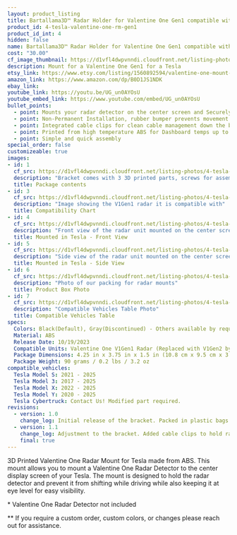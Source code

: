 ```yaml
---
layout: product_listing
title: Bartallama3D™ Radar Holder for Valentine One Gen1 compatible with Tesla Vehicles
product_id: 4-tesla-valentine-one-rm-gen1
product_id_int: 4
hidden: false
name: Bartallama3D™ Radar Holder for Valentine One Gen1 compatible with Tesla Vehicles
cost: "30.00"
cf_image_thumbnail: https://d1vfl4dwpvnndi.cloudfront.net/listing-photos/4-tesla-valentine-one-rm-gen1/0.jpg
description: Mount for a Valentine One Gen1 for a Tesla
etsy_link: https://www.etsy.com/listing/1560892594/valentine-one-mount-for-tesla-3d-printed
amazon_link: https://www.amazon.com/dp/B0D1JS1NDK
ebay_link: 
youtube_link: https://youtu.be/UG_un0AYOsU
youtube_embed_link: https://www.youtube.com/embed/UG_un0AYOsU
bullet_points:
  - point: Mounts your radar detector on the center screen and Securely holds the radar detector
  - point: Non-Permanent Installation, rubber bumper prevents movement and enables easy removal for storage
  - point: Integrated cable clips for clean cable management down the back of your screen
  - point: Printed from high temperature ABS for Dashboard temps up to 160F (MAX 212F)
  - point: Simple and quick assembly
special_order: false
customizeable: true
images:
- id: 1
  cf_src: https://d1vfl4dwpvnndi.cloudfront.net/listing-photos/4-tesla-valentine-one-rm-gen1/1.jpg
  description: "Bracket comes with 3 3D printed parts, screws for assembly, a hex wrench and a alcohol cleaning pad"
  title: Package contents
- id: 3
  cf_src: https://d1vfl4dwpvnndi.cloudfront.net/listing-photos/4-tesla-valentine-one-rm-gen1/3.jpg
  description: "Image showing the V1Gen1 radar it is compatible with"
  title: Compatibility Chart
- id: 4
  cf_src: https://d1vfl4dwpvnndi.cloudfront.net/listing-photos/4-tesla-valentine-one-rm-gen1/4.jpg
  description: "Front view of the radar unit mounted on the center screen of a Tesla"
  title: Mounted in Tesla - Front View
- id: 5
  cf_src: https://d1vfl4dwpvnndi.cloudfront.net/listing-photos/4-tesla-valentine-one-rm-gen1/5.jpg
  description: "Side view of the radar unit mounted on the center screen of a Tesla"
  title: Mounted in Tesla - Side View
- id: 6
  cf_src: https://d1vfl4dwpvnndi.cloudfront.net/listing-photos/4-tesla-valentine-one-rm-gen1/6.jpg
  description: "Photo of our packing for radar mounts"
  title: Product Box Photo
- id: 7
  cf_src: https://d1vfl4dwpvnndi.cloudfront.net/listing-photos/4-tesla-valentine-one-rm-gen1/Compatible-Vehicles-Table.jpg
  description: "Compatible Vehicles Table Photo"
  title: Compatible Vehicles Table
specs:
  Colors: Black(Default), Gray(Discontinued) - Others available by request 
  Material: ABS
  Release Date: 10/19/2023
  Compatible Units: Valentine One V1Gen1 Radar (Replaced with V1Gen2 by Manufacturer)
  Package Dimensions: 4.25 in x 3.75 in x 1.5 in (10.8 cm x 9.5 cm x 3.8cm) [HxWxD]
  Package Weight: 90 grams / 0.2 lbs / 3.2 oz
compatible_vehicles:
  Tesla Model S: 2021 - 2025
  Tesla Model 3: 2017 - 2025
  Tesla Model X: 2022 - 2025
  Tesla Model Y: 2020 - 2025
  Tesla Cybertruck: Contact Us! Modified part required.
revisions:
  - version: 1.0
    change_log: Initial release of the bracket. Packed in plastic bags. 
  - version: 1.1
    change_log: Adjustment to the bracket. Added cable clips to hold radar power cables down the back of the screen. Packaged in cardboard boxes with all required parts.
    final: true
---
```


3D Printed Valentine One Radar Mount for Tesla made from ABS. This mount allows you to mount a Valentine One Radar Detector to the center display screen of your Tesla. The mount is designed to hold the radar detector and prevent it from shifting while driving while also keeping it at eye level for easy visibility.

\* Valentine One Radar Detector not included

\*\* If you require a custom order, custom colors, or changes please reach out for assistance.